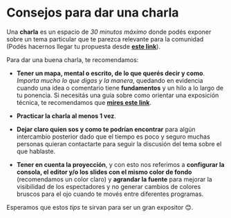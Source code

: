 # Consejos para dar una charla

Una **charla** es un espacio de _30 minutos máximo_ donde podés exponer sobre un tema particular que te parezca relevante para la comunidad (Podés hacernos llegar tu propuesta desde **[este link](https://github.com/meetupjs-ar/charlas/issues/new)**).

Para dar una buena charla, te recomendamos:

- **Tener un mapa, mental o escrito, de lo que querés decir y como**. _Importa mucho lo que digas y la manera_, quedando en evidencia cuando una idea o comentario tiene **fundamentos** y un hilo a lo largo de tu ponencia. Si necesitás una guía sobre como orientar una exposición técnica, te recomendamos que **[mires este link](https://github.com/meetupjs-ar/guias)**.

- **Practicar la charla al menos 1 vez**.

- **Dejar claro quien sos y como te podrían encontrar** para algún intercambio posterior dado que el tiempo es poco y seguro muchas personas quieran contactarte para seguir la discusión del tema sobre el que hablaste.

- **Tener en cuenta la proyección**, y con esto nos referimos a **configurar la consola, el editor y/o los slides con el mismo color de fondo** (recomendamos un color claro) y **agrandar la fuente** para mejorar la visibilidad de los espectadores y no generar cambios de colores bruscos para el ojo cuando te movés entre diferentes programas.

Esperamos que estos _tips_ te sirvan para ser un gran expositor 😊.
